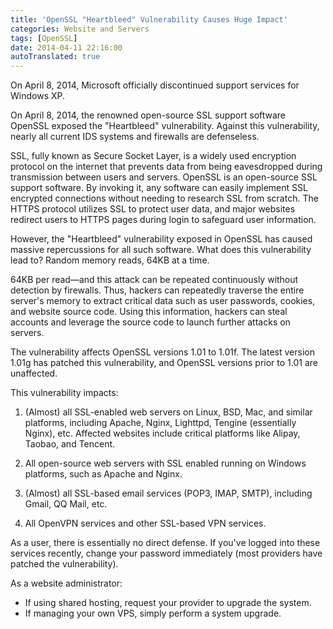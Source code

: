 ```yaml
---
title: 'OpenSSL "Heartbleed" Vulnerability Causes Huge Impact'
categories: Website and Servers
tags: [OpenSSL]
date: 2014-04-11 22:16:00
autoTranslated: true
---
```



On April 8, 2014, Microsoft officially discontinued support services for Windows XP.

On April 8, 2014, the renowned open-source SSL support software OpenSSL exposed the "Heartbleed" vulnerability. Against this vulnerability, nearly all current IDS systems and firewalls are defenseless.

SSL, fully known as Secure Socket Layer, is a widely used encryption protocol on the internet that prevents data from being eavesdropped during transmission between users and servers. OpenSSL is an open-source SSL support software. By invoking it, any software can easily implement SSL encrypted connections without needing to research SSL from scratch. The HTTPS protocol utilizes SSL to protect user data, and major websites redirect users to HTTPS pages during login to safeguard user information.

However, the "Heartbleed" vulnerability exposed in OpenSSL has caused massive repercussions for all such software. What does this vulnerability lead to? Random memory reads, 64KB at a time.

64KB per read—and this attack can be repeated continuously without detection by firewalls. Thus, hackers can repeatedly traverse the entire server's memory to extract critical data such as user passwords, cookies, and website source code. Using this information, hackers can steal accounts and leverage the source code to launch further attacks on servers.

The vulnerability affects OpenSSL versions 1.01 to 1.01f. The latest version 1.01g has patched this vulnerability, and OpenSSL versions prior to 1.01 are unaffected.

This vulnerability impacts:

1. (Almost) all SSL-enabled web servers on Linux, BSD, Mac, and similar platforms, including Apache, Nginx, Lighttpd, Tengine (essentially Nginx), etc. Affected websites include critical platforms like Alipay, Taobao, and Tencent.

2. All open-source web servers with SSL enabled running on Windows platforms, such as Apache and Nginx.

3. (Almost) all SSL-based email services (POP3, IMAP, SMTP), including Gmail, QQ Mail, etc.

4. All OpenVPN services and other SSL-based VPN services.

As a user, there is essentially no direct defense. If you've logged into these services recently, change your password immediately (most providers have patched the vulnerability).

As a website administrator:  
- If using shared hosting, request your provider to upgrade the system.  
- If managing your own VPS, simply perform a system upgrade.
```
